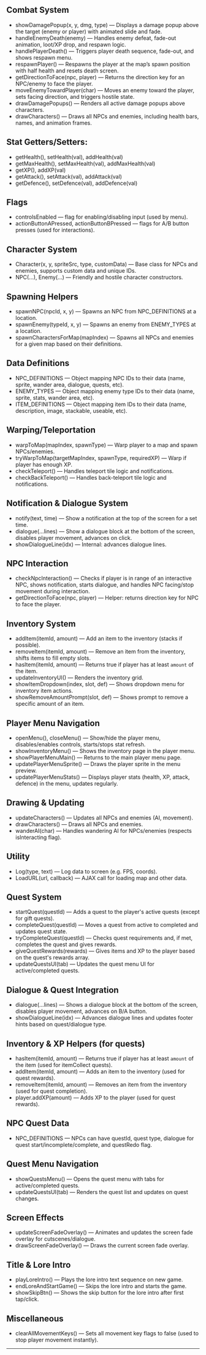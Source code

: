 ## Combat System

- showDamagePopup(x, y, dmg, type) — Displays a damage popup above the target (enemy or player) with animated slide and fade.
- handleEnemyDeath(enemy) — Handles enemy defeat, fade-out animation, loot/XP drop, and respawn logic.
- handlePlayerDeath() — Triggers player death sequence, fade-out, and shows respawn menu.
- respawnPlayer() — Respawns the player at the map’s spawn position with half health and resets death screen.
- getDirectionToFace(npc, player) — Returns the direction key for an NPC/enemy to face the player.
- moveEnemyTowardPlayer(char) — Moves an enemy toward the player, sets facing direction, and triggers hostile state.
- drawDamagePopups() — Renders all active damage popups above characters.
- drawCharacters() — Draws all NPCs and enemies, including health bars, names, and animation frames.


## Stat Getters/Setters:
- getHealth(), setHealth(val), addHealth(val)
- getMaxHealth(), setMaxHealth(val), addMaxHealth(val)
- getXP(), addXP(val)
- getAttack(), setAttack(val), addAttack(val)
- getDefence(), setDefence(val), addDefence(val)

## Flags
- controlsEnabled — flag for enabling/disabling input (used by menu).
- actionButtonAPressed, actionButtonBPressed — flags for A/B button presses (used for interactions).

## Character System
- Character(x, y, spriteSrc, type, customData) — Base class for NPCs and enemies, supports custom data and unique IDs.
- NPC(...), Enemy(...) — Friendly and hostile character constructors.

## Spawning Helpers
- spawnNPC(npcId, x, y) — Spawns an NPC from NPC_DEFINITIONS at a location.
- spawnEnemy(typeId, x, y) — Spawns an enemy from ENEMY_TYPES at a location.
- spawnCharactersForMap(mapIndex) — Spawns all NPCs and enemies for a given map based on their definitions.

## Data Definitions
- NPC_DEFINITIONS — Object mapping NPC IDs to their data (name, sprite, wander area, dialogue, quests, etc).
- ENEMY_TYPES — Object mapping enemy type IDs to their data (name, sprite, stats, wander area, etc).
- ITEM_DEFINITIONS — Object mapping item IDs to their data (name, description, image, stackable, useable, etc).

## Warping/Teleportation
- warpToMap(mapIndex, spawnType) — Warp player to a map and spawn NPCs/enemies.
- tryWarpToMap(targetMapIndex, spawnType, requiredXP) — Warp if player has enough XP.
- checkTeleport() — Handles teleport tile logic and notifications.
- checkBackTeleport() — Handles back-teleport tile logic and notifications.

## Notification & Dialogue System
- notify(text, time) — Show a notification at the top of the screen for a set time.
- dialogue(...lines) — Show a dialogue block at the bottom of the screen, disables player movement, advances on click.
- showDialogueLine(idx) — Internal: advances dialogue lines.

## NPC Interaction
- checkNpcInteraction() — Checks if player is in range of an interactive NPC, shows notification, starts dialogue, and handles NPC facing/stop movement during interaction.
- getDirectionToFace(npc, player) — Helper: returns direction key for NPC to face the player.

## Inventory System
- addItem(itemId, amount) — Add an item to the inventory (stacks if possible).
- removeItem(itemId, amount) — Remove an item from the inventory, shifts items to fill empty slots.
- hasItem(itemId, amount) — Returns true if player has at least `amount` of the item.
- updateInventoryUI() — Renders the inventory grid.
- showItemDropdown(index, slot, def) — Shows dropdown menu for inventory item actions.
- showRemoveAmountPrompt(slot, def) — Shows prompt to remove a specific amount of an item.

## Player Menu Navigation
- openMenu(), closeMenu() — Show/hide the player menu, disables/enables controls, starts/stops stat refresh.
- showInventoryMenu() — Shows the inventory page in the player menu.
- showPlayerMenuMain() — Returns to the main player menu page.
- updatePlayerMenuSprite() — Draws the player sprite in the menu preview.
- updatePlayerMenuStats() — Displays player stats (health, XP, attack, defence) in the menu, updates regularly.

## Drawing & Updating
- updateCharacters() — Updates all NPCs and enemies (AI, movement).
- drawCharacters() — Draws all NPCs and enemies.
- wanderAI(char) — Handles wandering AI for NPCs/enemies (respects isInteracting flag).

## Utility
- Log(type, text) — Log data to screen (e.g. FPS, coords).
- LoadURL(url, callback) — AJAX call for loading map and other data.

## Quest System
- startQuest(questId) — Adds a quest to the player's active quests (except for gift quests).
- completeQuest(questId) — Moves a quest from active to completed and updates quest state.
- tryCompleteQuest(questId) — Checks quest requirements and, if met, completes the quest and gives rewards.
- giveQuestRewards(rewards) — Gives items and XP to the player based on the quest's rewards array.
- updateQuestsUI(tab) — Updates the quest menu UI for active/completed quests.

## Dialogue & Quest Integration
- dialogue(...lines) — Shows a dialogue block at the bottom of the screen, disables player movement, advances on B/A button.
- showDialogueLine(idx) — Advances dialogue lines and updates footer hints based on quest/dialogue type.

## Inventory & XP Helpers (for quests)
- hasItem(itemId, amount) — Returns true if player has at least `amount` of the item (used for itemCollect quests).
- addItem(itemId, amount) — Adds an item to the inventory (used for quest rewards).
- removeItem(itemId, amount) — Removes an item from the inventory (used for quest completion).
- player.addXP(amount) — Adds XP to the player (used for quest rewards).

## NPC Quest Data
- NPC_DEFINITIONS — NPCs can have questId, quest type, dialogue for quest start/incomplete/complete, and questRedo flag.

## Quest Menu Navigation
- showQuestsMenu() — Opens the quest menu with tabs for active/completed quests.
- updateQuestsUI(tab) — Renders the quest list and updates on quest changes.

## Screen Effects
- updateScreenFadeOverlay() — Animates and updates the screen fade overlay for cutscenes/dialogue.
- drawScreenFadeOverlay() — Draws the current screen fade overlay.

## Title & Lore Intro
- playLoreIntro() — Plays the lore intro text sequence on new game.
- endLoreAndStartGame() — Skips the lore intro and starts the game.
- showSkipBtn() — Shows the skip button for the lore intro after first tap/click.

## Miscellaneous
- clearAllMovementKeys() — Sets all movement key flags to false (used to stop player movement instantly).

---
